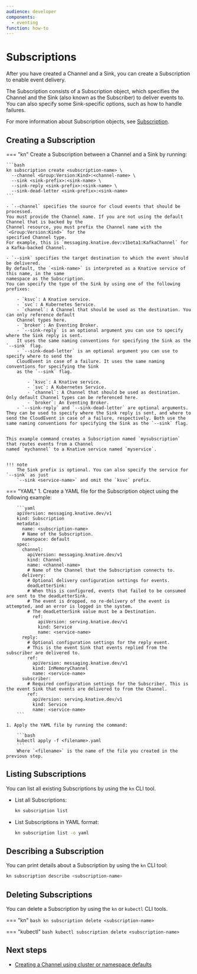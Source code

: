 ```yaml
---
audience: developer
components:
  - eventing
function: how-to
---
```


# Subscriptions

After you have created a Channel and a Sink, you can create a Subscription to enable event delivery.

The Subscription consists of a Subscription object, which specifies the Channel and the Sink (also
known as the Subscriber) to deliver events to. You can also specify some Sink-specific options, such
as how to handle failures.

For more information about Subscription objects, see
[Subscription](https://knative.dev/docs/reference/api/eventing-api/#messaging.knative.dev/v1.Subscription).

## Creating a Subscription


=== "kn"
    Create a Subscription between a Channel and a Sink by running:

    ```bash
    kn subscription create <subscription-name> \
      --channel <Group:Version:Kind>:<channel-name> \
      --sink <sink-prefix>:<sink-name> \
      --sink-reply <sink-prefix>:<sink-name> \
      --sink-dead-letter <sink-prefix>:<sink-name>
    ```

    - `--channel` specifies the source for cloud events that should be processed.
    You must provide the Channel name. If you are not using the default Channel that is backed by the
    Channel resource, you must prefix the Channel name with the `<Group:Version:Kind>` for the
    specified Channel type.
    For example, this is `messaging.knative.dev:v1beta1:KafkaChannel` for a Kafka-backed Channel.

    - `--sink` specifies the target destination to which the event should be delivered.
    By default, the `<sink-name>` is interpreted as a Knative service of this name, in the same
    namespace as the Subscription.
    You can specify the type of the Sink by using one of the following prefixes:

        - `ksvc`: A Knative service.
        - `svc`: A Kubernetes Service.
        - `channel`: A Channel that should be used as the destination. You can only reference default
        Channel types here.
        - `broker`: An Eventing Broker.
        - `--sink-reply` is an optional argument you can use to specify where the Sink reply is sent.
        It uses the same naming conventions for specifying the Sink as the `--sink` flag.
        - `--sink-dead-letter` is an optional argument you can use to specify where to send the
        CloudEvent in case of a failure. It uses the same naming conventions for specifying the Sink
        as the `--sink` flag.

            - `ksvc`: A Knative service.
            - `svc`: A Kubernetes Service.
            - `channel`: A Channel that should be used as destination. Only default Channel types can be referenced here.
            - `broker`: An Eventing Broker.
        - `--sink-reply` and `--sink-dead-letter` are optional arguments. They can be used to specify where the Sink reply is sent, and where to send the CloudEvent in case of a failure, respectively. Both use the same naming conventions for specifying the Sink as the `--sink` flag.


    This example command creates a Subscription named `mysubscription` that routes events from a Channel
    named `mychannel` to a Knative service named `myservice`.


    !!! note
        The Sink prefix is optional. You can also specify the service for `--sink` as just
        `--sink <service-name>` and omit the `ksvc` prefix.


=== "YAML"
    1. Create a YAML file for the Subscription object using the following example:

        ```yaml
        apiVersion: messaging.knative.dev/v1
        kind: Subscription
        metadata:
          name: <subscription-name>
          # Name of the Subscription.
          namespace: default
        spec:
          channel:
            apiVersion: messaging.knative.dev/v1
            kind: Channel
            name: <channel-name>
            # Name of the Channel that the Subscription connects to.
          delivery:
            # Optional delivery configuration settings for events.
            deadLetterSink:
            # When this is configured, events that failed to be consumed are sent to the deadLetterSink.
            # The event is dropped, no re-delivery of the event is attempted, and an error is logged in the system.
            # The deadLetterSink value must be a Destination.
              ref:
                apiVersion: serving.knative.dev/v1
                kind: Service
                name: <service-name>
          reply:
            # Optional configuration settings for the reply event.
            # This is the event Sink that events replied from the subscriber are delivered to.
            ref:
              apiVersion: messaging.knative.dev/v1
              kind: InMemoryChannel
              name: <service-name>
          subscriber:
            # Required configuration settings for the Subscriber. This is the event Sink that events are delivered to from the Channel.
            ref:
              apiVersion: serving.knative.dev/v1
              kind: Service
              name: <service-name>
        ```

    1. Apply the YAML file by running the command:

        ```bash
        kubectl apply -f <filename>.yaml
        ```
        Where `<filename>` is the name of the file you created in the previous step.


## Listing Subscriptions

You can list all existing Subscriptions by using the `kn` CLI tool.

- List all Subscriptions:

    ```bash
    kn subscription list
    ```

- List Subscriptions in YAML format:

    ```bash
    kn subscription list -o yaml
    ```

## Describing a Subscription

You can print details about a Subscription by using the `kn` CLI tool:

```bash
kn subscription describe <subscription-name>
```
<!--TODO: Add an example command and output-->
<!--TODO: Add details for kn Subscription update - existing generated docs weren't clear enough, need better explained examples-->

## Deleting Subscriptions

You can delete a Subscription by using the `kn` or `kubectl` CLI tools.

=== "kn"
    ```bash
    kn subscription delete <subscription-name>
    ```


=== "kubectl"
    ```bash
    kubectl subscription delete <subscription-name>
    ```

## Next steps

- [Creating a Channel using cluster or namespace defaults](create-default-channel.md)
